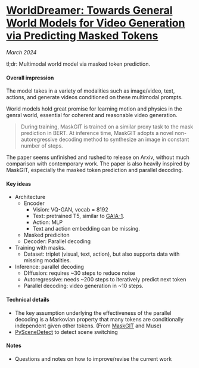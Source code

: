 # [WorldDreamer: Towards General World Models for Video Generation via Predicting Masked Tokens](https://arxiv.org/abs/2401.09985)

_March 2024_

tl;dr: Multimodal world model via masked token prediction.

#### Overall impression
The model takes in a variety of modalities such as image/video, text, actions, and generate videos conditioned on these multimodal prompts.

World models hold great promise for learning motion and physics in the genral world, essential for coherent and reasonable video generation.

> During training, MaskGIT is trained on a similar proxy task to the mask prediction in BERT. At inference time, MaskGIT adopts a novel non-autoregressive decoding method to synthesize an image in constant number of steps.

The paper seems unfinished and rushed to release on Arxiv, without much comparison with contemporary work. The paper is also heavily inspired by MaskGIT, especially the masked token prediction and parallel decoding.

#### Key ideas
- Architecture
	- Encoder
		- Vision: VQ-GAN, vocab = 8192
		- Text: pretrained T5, similar to [GAIA-1](gaia_1.md).
		- Action: MLP
		- Text and action embedding can be missing.
	- Masked prediciton
	- Decoder: Parallel decoding
- Training with masks.
	- Dataset: triplet (visual, text, action), but also supports data with missing modalities.
- Inference: parallel decoding
	- DIffusion: requires ~30 steps to reduce noise
	- Autoregressive: needs ~200 steps to iteratively predict next token
	- Parallel decoding: video generation in ~10 steps.


#### Technical details
- The key assumption underlying the effectiveness of the parallel decoding is a Markovian
property that many tokens are conditionally independent given other tokens. (From [MaskGIT](https://masked-generative-image-transformer.github.io/) and Muse)
- [PySceneDetect](https://github.com/Breakthrough/PySceneDetect) to detect scene switching


#### Notes
- Questions and notes on how to improve/revise the current work

